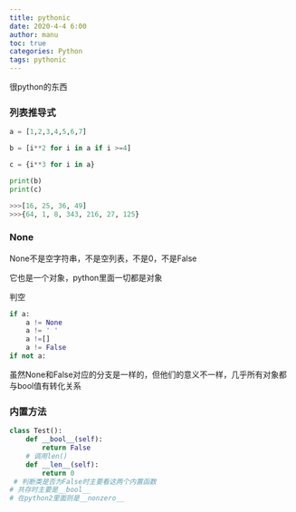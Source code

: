 ```yaml
---
title: pythonic
date: 2020-4-4 6:00
author: manu
toc: true
categories: Python
tags: pythonic
---
```


很python的东西

<!-- more -->

### 列表推导式

```python
a = [1,2,3,4,5,6,7]

b = [i**2 for i in a if i >=4]

c = {i**3 for i in a}

print(b)
print(c)

>>>[16, 25, 36, 49]
>>>{64, 1, 8, 343, 216, 27, 125}
```

### None

None不是空字符串，不是空列表，不是0，不是False

它也是一个对象，python里面一切都是对象

判空

```python
if a:
    a != None
    a != ' '
    a !=[]
    a != False
if not a:
```

虽然None和False对应的分支是一样的，但他们的意义不一样，几乎所有对象都与bool值有转化关系

### 内置方法

```python
class Test():
    def __bool__(self):
        return False
    # 调用len()
    def __len__(self):
        return 0
 # 判断类是否为False时主要看这两个内置函数
# 共存时主要是__bool__
# 在python2里面则是__nonzero__
```


